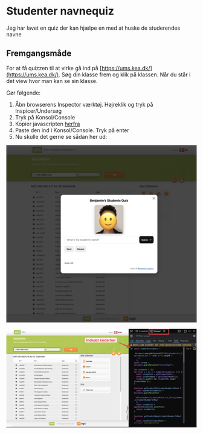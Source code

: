 # Studenter navnequiz

Jeg har lavet en quiz der kan hjælpe en med at huske de studerendes navne



## Fremgangsmåde

For at få quizzen til at virke gå ind på [https://ums.kea.dk/](https://ums.kea.dk/). Søg 
din klasse frem og klik på klassen. Når du står i det view hvor 
man kan se sin klasse. 


Gør følgende:

1. Åbn browserens Inspector værktøj. Højreklik og tryk på 
   Inspicer/Undersøg
2. Tryk på Konsol/Console
3. Kopier javascripten [herfra](https://github.com/behu-kea/student-quiz/blob/main/student-quix.js)
4. Paste den ind i Konsol/Console. Tryk på enter
5. Nu skulle det gerne se sådan her ud:

![Studenter quizzen](assets/CleanShot-2025-09-16-at-08.18.22.png)





![UMS view med javascript i Console](assets/CleanShot-2024-09-03-at-10.35.40.png)

